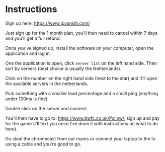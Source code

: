 <div class="container">
  
  # Instructions

  Sign up here: https://www.ipvanish.com/

  Just sign up for the 1 month plan, you'll then need to cancel within 7 days and you'll get a full refund.

  Once you've signed up, install the software on your computer, open the application and log in.

  One the application is open, click `server list` on the left hand side. Then sort by servers (best choice is usually the Netherlands).

  Click on the number on the right hand side (next to the star) and it'll open the available servers in the netherlands.

  Pick something with a smaller load percentage and a small ping (anything under 100ms is fine).

  Double click on the server and connect. 

  You'll then have to go to: https://www.bwfc.co.uk/ifollow/, sign up and pay for the game (i'll text you once I've done it with instructions on what to do here).

  Go steal the chromecast from our mams or connect your laptop to the tv using a cable and you're good to go.

</div>

